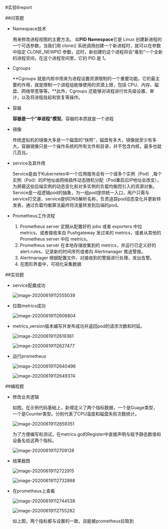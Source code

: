 #实验6report

##问答题

- Namespace技术

  用来修改进程视图的主要方法。 如**PID Namespace**它是 Linux 创建新进程的一个可选参数，当我们用 clone() 系统调用创建一个新进程时，就可以在参数中指定 CLONE_NEWPID 参数，这时，新创建的这个进程将会“看到”一个全新的进程空间，在这个进程空间里，它的 PID 是 1。

- Cgroups

  **Cgroups 就是内核中用来为进程设置资源限制的一个重要功能。它的最主要的作用，就是限制一个进程组能够使用的资源上限，包括 CPU、内存、磁盘、网络带宽等等。**此外，Cgroups 还能够对进程进行优先级设置、审计，以及将进程挂起和恢复等操作。

- 容器

  **容器是一个“单进程”模型**。容器的本质就是一个进程

- 镜像

  传统虚拟机的镜像大多是一个磁盘的“快照”，磁盘有多大，镜像就至少有多大。容器镜像只是一个操作系统的所有文件和目录，并不包含内核，最多也就几百兆。

- service及其作用

  Service是由于Kubernetes中一个应用服务会有一个或多个实例（Pod）,每个实例（Pod）的IP地址由网络插件动态随机分配（Pod重启后IP地址会改变），为屏蔽这些后端实例的动态变化和对多实例的负载均衡而引入的资源对象。Service是一组逻辑pod的抽象，为一组pod提供统一入口，用户只需与service打交道，service提供DNS解析名称，负责追踪pod动态变化并更新转发表，通过负载均衡算法最终将流量转发到后端的pod。

- Prometheus工作流程

  1. Prometheus server 定期从配置好的 jobs 或者 exporters 中拉 metrics，或者接收来自 Pushgateway 发过来的 metrics，或者从其他的 Prometheus server 中拉 metrics。
  2. Prometheus server 在本地存储收集到的 metrics，并运行已定义好的 alert.rules，记录新的时间序列或者向 Alertmanager 推送警报。
  3. Alertmanager 根据配置文件，对接收到的警报进行处理，发出告警。
  4. 在图形界面中，可视化采集数据

##实验题

- service配置成功

  ![image-20200619112555039](C:%5CUsers%5Cacer%5CAppData%5CRoaming%5CTypora%5Ctypora-user-images%5Cimage-20200619112555039.png)

- 拉取metrics成功

  ![image-20200619112608804](C:%5CUsers%5Cacer%5CAppData%5CRoaming%5CTypora%5Ctypora-user-images%5Cimage-20200619112608804.png)
  
- metrics_version版本编写并发布成功并返回pod的请求次数和时延。

  ![image-20200619112619361](C:%5CUsers%5Cacer%5CAppData%5CRoaming%5CTypora%5Ctypora-user-images%5Cimage-20200619112619361.png)

  ![image-20200619112627477](C:%5CUsers%5Cacer%5CAppData%5CRoaming%5CTypora%5Ctypora-user-images%5Cimage-20200619112627477.png)

- 运行prometheus

  ![image-20200619112640496](C:%5CUsers%5Cacer%5CAppData%5CRoaming%5CTypora%5Ctypora-user-images%5Cimage-20200619112640496.png)
  
  ![image-20200619112649374](C:%5CUsers%5Cacer%5CAppData%5CRoaming%5CTypora%5Ctypora-user-images%5Cimage-20200619112649374.png)
  
  

##编程题

- 修改业务逻辑

  如图，在示例代码基础上，新增定义了两个指标数据，一个是Guage类型， 一个是Counter类型。分别代表了CPU温度和磁盘失败次数统计。

  ![image-20200619112659351](C:%5CUsers%5Cacer%5CAppData%5CRoaming%5CTypora%5Ctypora-user-images%5Cimage-20200619112659351.png)

  为了方便编写和测试，在metrics.go的Register中直接声明与赋予静态数值和设备名给这两个指标。

  ![image-20200619112709138](C:%5CUsers%5Cacer%5CAppData%5CRoaming%5CTypora%5Ctypora-user-images%5Cimage-20200619112709138.png)

- 结果截图

  ![image-20200619112722915](C:%5CUsers%5Cacer%5CAppData%5CRoaming%5CTypora%5Ctypora-user-images%5Cimage-20200619112722915.png)

  ![image-20200619112732888](C:%5CUsers%5Cacer%5CAppData%5CRoaming%5CTypora%5Ctypora-user-images%5Cimage-20200619112732888.png)

- 在prometheus上查看

  ![image-20200619112744538](C:%5CUsers%5Cacer%5CAppData%5CRoaming%5CTypora%5Ctypora-user-images%5Cimage-20200619112744538.png)

  ![image-20200619112755282](C:%5CUsers%5Cacer%5CAppData%5CRoaming%5CTypora%5Ctypora-user-images%5Cimage-20200619112755282.png)

  如上图，两个指标都与设置的一致，且能被prometheus拉取到